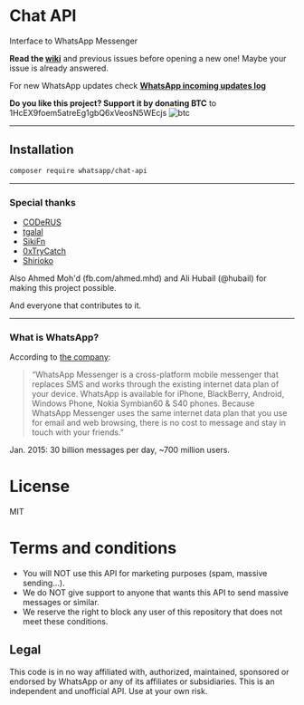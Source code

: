 # Chat API

Interface to WhatsApp Messenger

**Read the [wiki](https://github.com/WHAnonymous/Chat-API/wiki)** and previous issues before opening a new one! Maybe your issue is already answered.

For new WhatsApp updates check **[WhatsApp incoming updates log](https://github.com/WHAnonymous/Chat-API/wiki/WhatsApp-incoming-updates)**

**Do you like this project? Support it by donating BTC** to 1HcEX9foem5atreEg1gbQ6xVeosN5WEcjs ![btc](http://www.montrealbitcoin.com/img/favicon.ico)

----------

## Installation

```sh
composer require whatsapp/chat-api
```

----------

### Special thanks

- [CODeRUS](https://github.com/CODeRUS)
- [tgalal](https://github.com/tgalal)
- [SikiFn](https://github.com/SikiFn)
- [0xTryCatch](https://github.com/0xTryCatch)
- [Shirioko](https://github.com/shirioko)

Also Ahmed Moh'd (fb.com/ahmed.mhd) and Ali Hubail (@hubail) for making this project possible.

And everyone that contributes to it.

----------

### What is WhatsApp?
According to [the company](http://www.whatsapp.com/):

> “WhatsApp Messenger is a cross-platform mobile messenger that replaces SMS and works through the existing internet data plan of your device. WhatsApp is available for iPhone, BlackBerry, Android, Windows Phone, Nokia Symbian60 & S40 phones. Because WhatsApp Messenger uses the same internet data plan that you use for email and web browsing, there is no cost to message and stay in touch with your friends.”

Jan. 2015: 30 billion messages per day, ~700 million users.

# License

MIT

# Terms and conditions

- You will NOT use this API for marketing purposes (spam, massive sending...).
- We do NOT give support to anyone that wants this API to send massive messages or similar.
- We reserve the right to block any user of this repository that does not meet these conditions.

## Legal

This code is in no way affiliated with, authorized, maintained, sponsored or endorsed by WhatsApp or any of its affiliates or subsidiaries. This is an independent and unofficial API. Use at your own risk.
